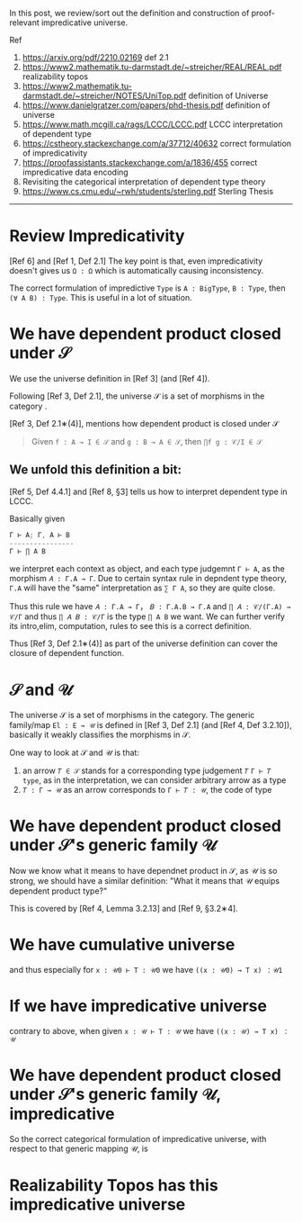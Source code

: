 In this post, we review/sort out the definition and construction of proof-relevant impredicative universe.

Ref
1. https://arxiv.org/pdf/2210.02169 def 2.1
2. https://www2.mathematik.tu-darmstadt.de/~streicher/REAL/REAL.pdf realizability topos
3. https://www2.mathematik.tu-darmstadt.de/~streicher/NOTES/UniTop.pdf definition of Universe
4. https://www.danielgratzer.com/papers/phd-thesis.pdf definition of universe
5. https://www.math.mcgill.ca/rags/LCCC/LCCC.pdf LCCC interpretation of dependent type
6. https://cstheory.stackexchange.com/a/37712/40632 correct formulation of impredicativity
7. https://proofassistants.stackexchange.com/a/1836/455 correct impredicative data encoding
8. Revisiting the categorical interpretation of dependent type theory 
9. https://www.cs.cmu.edu/~rwh/students/sterling.pdf Sterling Thesis
***

# Review Impredicativity
[Ref 6] and [Ref 1, Def 2.1]
The key point is that, even impredicativity doesn't gives us `Ω : Ω` which is automatically causing inconsistency.

The correct formulation of impredictive `Type` is `A : BigType`, `B : Type`, then `(∀ A B) : Type`. 
This is useful in a lot of situation.



# We have dependent product closed under 𝒮
We use the universe definition in [Ref 3] (and [Ref 4]).

Following [Ref 3, Def 2.1],
the universe 𝒮 is a set of morphisms in the category .

[Ref 3, Def 2.1∗(4)], mentions how dependent product is closed under 𝒮
> Given `f : A → I ∈ 𝒮` and `g : B → A ∈ 𝒮`, then `∏f g : 𝒞/I ∈ 𝒮`


## We unfold this definition a bit:

[Ref 5, Def 4.4.1] and [Ref 8, §3]
tells us how to interpret dependent type in LCCC.

Basically given 
```C
Γ ⊢ A; Γ, A ⊢ B 
----------------
Γ ⊢ ∏ A B
```
we interpret each context as object, and each type judgemnt `Γ ⊢ A`, as the morphism `𝐴 : Γ.A → Γ`. Due to certain syntax rule in depndent type theory, `Γ.A` will have the "same" interpretation as `∑ Γ A`, so they are quite close. 

Thus this rule we have `𝐴 : Γ.A → Γ`， `𝐵 : Γ.A.B → Γ.A`
and `∏ 𝐴 : 𝒞/(Γ.A) → 𝒞/Γ`
and thus `∏ 𝐴 𝐵 : 𝒞/Γ` is the type `∏ A B` we want. We can further verify its intro,elim, computation, rules to see this is a correct definition.


Thus [Ref 3, Def 2.1∗(4)] as part of the universe definition can cover the closure of dependent function.

# 𝒮 and 𝒰
The universe 𝒮 is a set of morphisms in the category.
The generic family/map `El : E → 𝒰` is defined in [Ref 3, Def 2.1] (and [Ref 4, Def 3.2.10]), basically it weakly classifies the morphisms in 𝒮.

One way to look at 𝒮 and 𝒰 is that:
1. an arrow `𝑇 ∈ 𝒮` stands for a corresponding type judgement `𝑇` `Γ ⊢ 𝑇 type`, as in the interpretation, we can consider arbitrary arrow as a type
2. `𝑇 : Γ → 𝒰` as an arrow corresponds to `Γ ⊢ 𝑇 : 𝒰`, the code of type 

# We have dependent product closed under 𝒮's generic family 𝒰

Now we know what it means to have dependnet product in 𝒮, as 𝒰 is so strong, we should have a similar definition:
"What it means that 𝒰 equips dependent product type?"

This is covered by [Ref 4, Lemma 3.2.13] and [Ref 9, §3.2∗4].


# We have cumulative universe
and thus especially for `x : 𝒰0 ⊢ T : 𝒰0`  we have  `((x : 𝒰0) → T x) ：𝒰1`


# If we have impredicative universe
contrary to above, when given `x : 𝒰 ⊢ T : 𝒰`  we have  `((x : 𝒰) → T x) ：𝒰`

# We have dependent product closed under 𝒮's generic family 𝒰, impredicative
So the correct categorical formulation of impredicative universe, with respect to that generic mapping 𝒰, is 
# Realizability Topos has this impredicative universe

